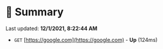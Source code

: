# 📖 Summary
Last updated: **12/1/2021, 8:22:44 AM**

- `GET` [https://google.com](https://google.com) - **Up** (124ms)
